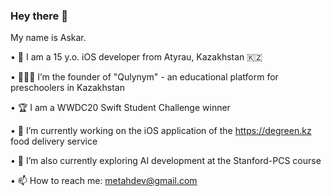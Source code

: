 ### Hey there 👋

My name is Askar. 

• 📍 I am a 15 y.o. iOS developer from Atyrau, Kazakhstan 🇰🇿

• 👨🏻‍💻 I’m the founder of "Qulynym" - an educational platform for preschoolers in Kazakhstan

• 🏆 I am a WWDC20 Swift Student Challenge winner

• 📱 I’m currently working on the iOS application of the https://degreen.kz food delivery service

• 🤖 I’m also currently exploring AI development at the Stanford-PCS course

• 📫 How to reach me: metahdev@gmail.com 


<!--
**MetahCoder/MetahCoder** is a ✨ _special_ ✨ repository because its `README.md` (this file) appears on your GitHub profile.


